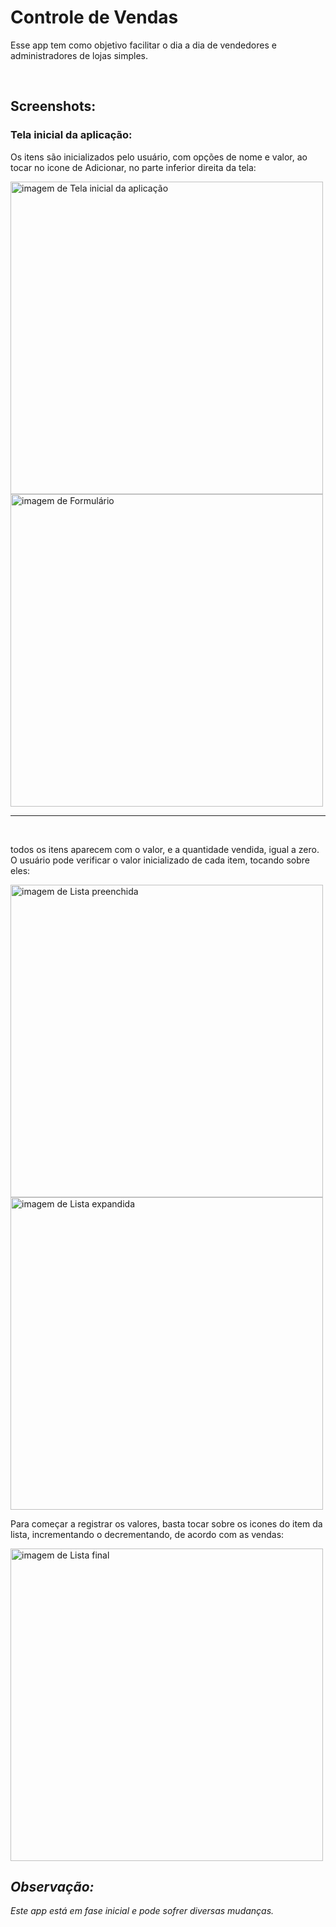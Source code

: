 
<div>
    <h1> Controle de Vendas</h1>
        <p>Esse app tem como objetivo facilitar o dia a dia de vendedores e administradores de lojas simples.</p>
        <br>
</div>
  
<div>
    <h2>Screenshots:</h2>
        <h3><b>Tela inicial da aplicação:</b></h3>
            <p>Os itens são inicializados pelo usuário, com opções de nome e valor, ao tocar no icone de Adicionar, no parte inferior direita da tela:<p>
            <img alt="imagem de Tela inicial da aplicação" height="500em" src=https://github.com/guilhermehms/ControleVendas/blob/master/screenshots/imagem1.png>  
            <img alt="imagem de Formulário" height="500em" src="https://github.com/guilhermehms/ControleVendas/blob/master/screenshots/imagem3.png">
            <hr>
</div>

<div>
  <br>
  <p> todos os itens aparecem com o valor, e a quantidade vendida, igual a zero. <br> O usuário pode verificar o valor inicializado de cada item, tocando sobre eles:     </p>
  <img alt="imagem de Lista preenchida" height="500em" src="https://github.com/guilhermehms/ControleVendas/blob/master/screenshots/imagem2.png">
  <img alt="imagem de Lista expandida" height="500em" src="https://github.com/guilhermehms/ControleVendas/blob/master/screenshots/imagem4.png">
    
    
  <br>
</div>
  
  <div>
    <p>Para começar a registrar os valores, basta tocar sobre os icones do item da lista, incrementando o decrementando, de acordo com as vendas:</p>
    <img alt="imagem de Lista final" height="500em" src="https://github.com/guilhermehms/ControleVendas/blob/master/screenshots/imagem5.png">
  </div>
  
  <div>
    <h2><b><em>Observação:</em></b></h2>
        <p><em>Este app está em fase inicial e pode sofrer diversas mudanças.</em></p>
        <br>
  </div>
  

